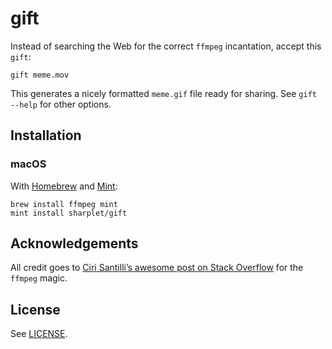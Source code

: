 # gift

Instead of searching the Web for the correct `ffmpeg` incantation, accept this `gift`:

```
gift meme.mov
```

This generates a nicely formatted `meme.gif` file ready for sharing. See `gift --help` for other options.

## Installation

### macOS

With [Homebrew](https://brew.sh/) and [Mint](https://github.com/yonaskolb/Mint):

```
brew install ffmpeg mint
mint install sharplet/gift
```

## Acknowledgements

All credit goes to [Ciri Santilli’s awesome post on Stack Overflow](https://askubuntu.com/a/837574) for the `ffmpeg` magic.

## License

See [LICENSE](LICENSE).
